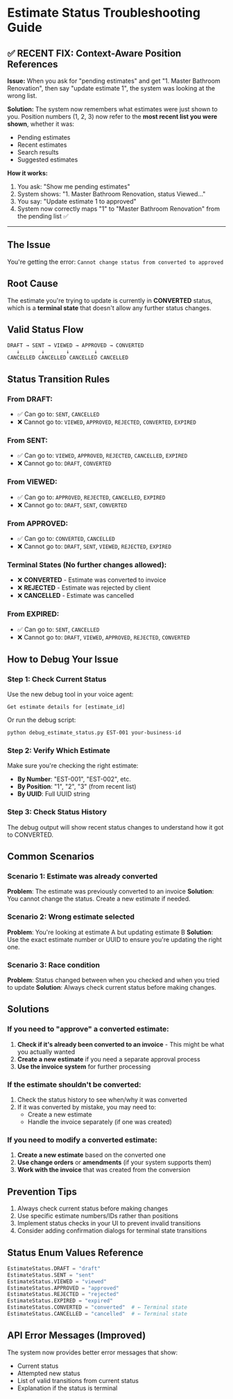 # Estimate Status Troubleshooting Guide

## ✅ RECENT FIX: Context-Aware Position References

**Issue:** When you ask for "pending estimates" and get "1. Master Bathroom Renovation", then say "update estimate 1", the system was looking at the wrong list.

**Solution:** The system now remembers what estimates were just shown to you. Position numbers (1, 2, 3) now refer to the **most recent list you were shown**, whether it was:
- Pending estimates
- Recent estimates  
- Search results
- Suggested estimates

**How it works:**
1. You ask: "Show me pending estimates"
2. System shows: "1. Master Bathroom Renovation, status Viewed..."
3. You say: "Update estimate 1 to approved" 
4. System now correctly maps "1" to "Master Bathroom Renovation" from the pending list ✅

---

## The Issue
You're getting the error: `Cannot change status from converted to approved`

## Root Cause
The estimate you're trying to update is currently in **CONVERTED** status, which is a **terminal state** that doesn't allow any further status changes.

## Valid Status Flow
```
DRAFT → SENT → VIEWED → APPROVED → CONVERTED
   ↓       ↓       ↓        ↓
CANCELLED CANCELLED CANCELLED CANCELLED
```

## Status Transition Rules

### From DRAFT:
- ✅ Can go to: `SENT`, `CANCELLED`
- ❌ Cannot go to: `VIEWED`, `APPROVED`, `REJECTED`, `CONVERTED`, `EXPIRED`

### From SENT:
- ✅ Can go to: `VIEWED`, `APPROVED`, `REJECTED`, `CANCELLED`, `EXPIRED`
- ❌ Cannot go to: `DRAFT`, `CONVERTED`

### From VIEWED:
- ✅ Can go to: `APPROVED`, `REJECTED`, `CANCELLED`, `EXPIRED`
- ❌ Cannot go to: `DRAFT`, `SENT`, `CONVERTED`

### From APPROVED:
- ✅ Can go to: `CONVERTED`, `CANCELLED`
- ❌ Cannot go to: `DRAFT`, `SENT`, `VIEWED`, `REJECTED`, `EXPIRED`

### Terminal States (No further changes allowed):
- ❌ **CONVERTED** - Estimate was converted to invoice
- ❌ **REJECTED** - Estimate was rejected by client
- ❌ **CANCELLED** - Estimate was cancelled

### From EXPIRED:
- ✅ Can go to: `SENT`, `CANCELLED`
- ❌ Cannot go to: `DRAFT`, `VIEWED`, `APPROVED`, `REJECTED`, `CONVERTED`

## How to Debug Your Issue

### Step 1: Check Current Status
Use the new debug tool in your voice agent:
```
Get estimate details for [estimate_id]
```

Or run the debug script:
```bash
python debug_estimate_status.py EST-001 your-business-id
```

### Step 2: Verify Which Estimate
Make sure you're checking the right estimate:
- **By Number**: "EST-001", "EST-002", etc.
- **By Position**: "1", "2", "3" (from recent list)
- **By UUID**: Full UUID string

### Step 3: Check Status History
The debug output will show recent status changes to understand how it got to CONVERTED.

## Common Scenarios

### Scenario 1: Estimate was already converted
**Problem**: The estimate was previously converted to an invoice
**Solution**: You cannot change the status. Create a new estimate if needed.

### Scenario 2: Wrong estimate selected
**Problem**: You're looking at estimate A but updating estimate B
**Solution**: Use the exact estimate number or UUID to ensure you're updating the right one.

### Scenario 3: Race condition
**Problem**: Status changed between when you checked and when you tried to update
**Solution**: Always check current status before making changes.

## Solutions

### If you need to "approve" a converted estimate:
1. **Check if it's already been converted to an invoice** - This might be what you actually wanted
2. **Create a new estimate** if you need a separate approval process
3. **Use the invoice system** for further processing

### If the estimate shouldn't be converted:
1. Check the status history to see when/why it was converted
2. If it was converted by mistake, you may need to:
   - Create a new estimate
   - Handle the invoice separately (if one was created)

### If you need to modify a converted estimate:
1. **Create a new estimate** based on the converted one
2. **Use change orders** or **amendments** (if your system supports them)
3. **Work with the invoice** that was created from the conversion

## Prevention Tips
1. Always check current status before making changes
2. Use specific estimate numbers/IDs rather than positions
3. Implement status checks in your UI to prevent invalid transitions
4. Consider adding confirmation dialogs for terminal state transitions

## Status Enum Values Reference
```python
EstimateStatus.DRAFT = "draft"
EstimateStatus.SENT = "sent"
EstimateStatus.VIEWED = "viewed"
EstimateStatus.APPROVED = "approved"
EstimateStatus.REJECTED = "rejected"
EstimateStatus.EXPIRED = "expired"
EstimateStatus.CONVERTED = "converted"  # ← Terminal state
EstimateStatus.CANCELLED = "cancelled"  # ← Terminal state
```

## API Error Messages (Improved)
The system now provides better error messages that show:
- Current status
- Attempted new status
- List of valid transitions from current status
- Explanation if the status is terminal 